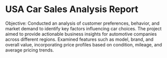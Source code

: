 # USA Car Sales Analysis Report

Objective: Conducted an analysis of customer preferences, behavior, and market demand to identify key factors influencing car choices. The project aimed to provide actionable business insights for automotive companies across different regions. Examined features such as model, brand, and overall value, incorporating price profiles based on condition, mileage, and average pricing trends.
